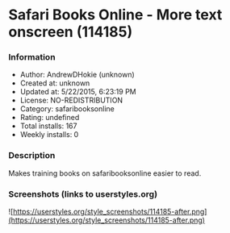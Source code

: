 # Safari Books Online - More text onscreen (114185)

### Information
- Author: AndrewDHokie (unknown)
- Created at: unknown
- Updated at: 5/22/2015, 6:23:19 PM
- License: NO-REDISTRIBUTION
- Category: safaribooksonline
- Rating: undefined
- Total installs: 167
- Weekly installs: 0


### Description
Makes training books on safaribooksonline easier to read.


### Screenshots (links to userstyles.org)
![https://userstyles.org/style_screenshots/114185-after.png](https://userstyles.org/style_screenshots/114185-after.png)


